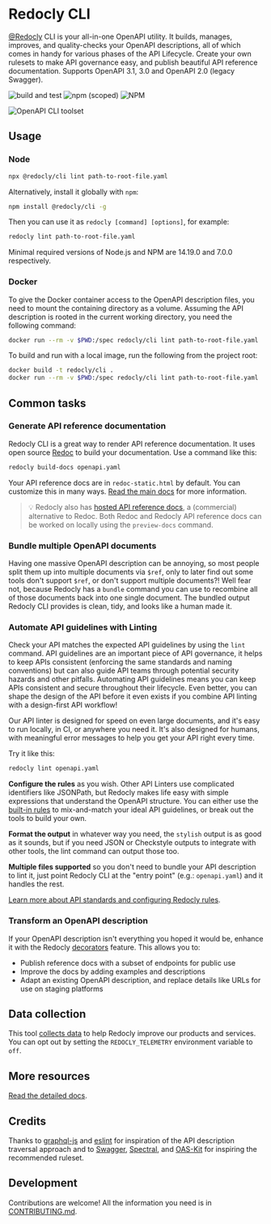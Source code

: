# Redocly CLI

[@Redocly](https://redocly.com) CLI is your all-in-one OpenAPI utility. It builds, manages, improves, and quality-checks your OpenAPI descriptions, all of which comes in handy for various phases of the API Lifecycle. Create your own rulesets to make API governance easy, and publish beautiful API reference documentation. Supports OpenAPI 3.1, 3.0 and OpenAPI 2.0 (legacy Swagger).

![build and test](https://github.com/redocly/redocly-cli/actions/workflows/tests.yaml/badge.svg)
![npm (scoped)](https://img.shields.io/npm/v/@redocly/cli)
![NPM](https://img.shields.io/npm/l/@redocly/cli)

![OpenAPI CLI toolset](./media/redocly-cli.gif)

## Usage

### Node

```sh
npx @redocly/cli lint path-to-root-file.yaml
```

Alternatively, install it globally with `npm`:

```sh
npm install @redocly/cli -g
```

Then you can use it as `redocly [command] [options]`, for example:

```sh
redocly lint path-to-root-file.yaml
```

Minimal required versions of Node.js and NPM are 14.19.0 and 7.0.0 respectively.

### Docker

To give the Docker container access to the OpenAPI description files, you need to
mount the containing directory as a volume. Assuming the API description is rooted
in the current working directory, you need the following command:

```sh
docker run --rm -v $PWD:/spec redocly/cli lint path-to-root-file.yaml
```

To build and run with a local image, run the following from the project root:

```sh
docker build -t redocly/cli .
docker run --rm -v $PWD:/spec redocly/cli lint path-to-root-file.yaml
```

## Common tasks

### Generate API reference documentation

Redocly CLI is a great way to render API reference documentation. It uses open source [Redoc](https://github.com/redocly/redoc) to build your documentation. Use a command like this:

```sh
redocly build-docs openapi.yaml
```

Your API reference docs are in `redoc-static.html` by default. You can customize this in many ways. [Read the main docs](https://redocly.com/docs/cli/commands/build-docs) for more information.

> :bulb: Redocly also has [hosted API reference docs](https://redocly.com/docs/api-registry/guides/api-registry-quickstart/), a (commercial) alternative to Redoc. Both Redoc and Redocly API reference docs can be worked on locally using the `preview-docs` command.

### Bundle multiple OpenAPI documents

Having one massive OpenAPI description can be annoying, so most people split them up into multiple documents via `$ref`, only to later find out some tools don't support `$ref`, or don't support multiple documents?! Well fear not, because Redocly has a `bundle` command you can use to recombine all of those documents back into one single document. The bundled output Redocly CLI provides is clean, tidy, and looks like a human made it.

### Automate API guidelines with Linting

Check your API matches the expected API guidelines by using the `lint` command. API guidelines are an important piece of API governance, it helps to keep APIs consistent (enforcing the same standards and naming conventions) but can also guide API teams through potential security hazards and other pitfalls. Automating API guidelines means you can keep APIs consistent and secure throughout their lifecycle. Even better, you can shape the design of the API before it even exists if you combine API linting with a design-first API workflow!

Our API linter is designed for speed on even large documents, and it's easy to run locally, in CI, or anywhere you need it. It's also designed for humans, with meaningful error messages to help you get your API right every time.

Try it like this:

```sh
redocly lint openapi.yaml
```

**Configure the rules** as you wish. Other API Linters use complicated identifiers like JSONPath, but Redocly makes life easy with simple expressions that understand the OpenAPI structure. You can either use the [built-in rules](https://redocly.com/docs/cli/rules) to mix-and-match your ideal API guidelines, or break out the tools to build your own.

**Format the output** in whatever way you need, the `stylish` output is as good as it sounds, but if you need JSON or Checkstyle outputs to integrate with other tools, the lint command can output those too.

**Multiple files supported** so you don't need to bundle your API description to lint it, just point Redocly CLI at the "entry point" (e.g.: `openapi.yaml`) and it handles the rest.

[Learn more about API standards and configuring Redocly rules](https://redocly.com/docs/cli/api-standards).

### Transform an OpenAPI description

If your OpenAPI description isn't everything you hoped it would be, enhance it with the Redocly [decorators](https://redocly.com/docs/cli/decorators) feature. This allows you to:

- Publish reference docs with a subset of endpoints for public use
- Improve the docs by adding examples and descriptions
- Adapt an existing OpenAPI description, and replace details like URLs for use on staging platforms

## Data collection

This tool [collects data](./docs/usage-data.md) to help Redocly improve our products and services. You can opt out by setting the `REDOCLY_TELEMETRY` environment variable to `off`.

## More resources

[Read the detailed docs](https://redocly.com/docs/cli/).

## Credits

Thanks to [graphql-js](https://github.com/graphql/graphql-js) and [eslint](https://github.com/eslint/eslint) for inspiration of the API description traversal approach and to [Swagger](https://github.com/swagger-api/swagger-editor), [Spectral](https://github.com/stoplightio/spectral), and [OAS-Kit](https://github.com/Mermade/oas-kit) for inspiring the recommended ruleset.

## Development

Contributions are welcome! All the information you need is in [CONTRIBUTING.md](/CONTRIBUTING.md).
